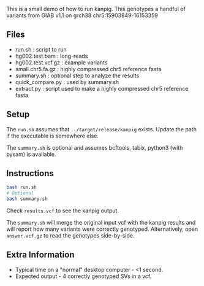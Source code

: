 This is a small demo of how to run kanpig.
This genotypes a handful of variants from GIAB v1.1 on grch38 chr5:15903849-16153359 

Files
-----
- run.sh : script to run 
- hg002.test.bam : long-reads
- hg002.test.vcf.gz : example variants
- small.chr5.fa.gz : highly compressed chr5 reference fasta
- summary.sh : optional step to analyze the results
- quick_compare.py : used by summary.sh
- extract.py : script used to make a highly compressed chr5 reference fasta

Setup
-----
The `run.sh` assumes that `../target/release/kanpig` exists. Update the path if the executable is somewhere else.

The `summary.sh` is optional and assumes bcftools, tabix, python3 (with pysam) is available.

Instructions
------------
```bash
bash run.sh
# Optional
bash summary.sh
```

Check `results.vcf` to see the kanpig output. 

The `summary.sh` will merge the original input vcf with the kanpig results and will report how many variants 
were correctly genotyped. Alternatively, open `answer.vcf.gz` to read the genotypes side-by-side.

Extra Information
-----------------
- Typical time on a "normal" desktop computer - <1 second.
- Expected output - 4 correctly genotyped SVs in a vcf.


